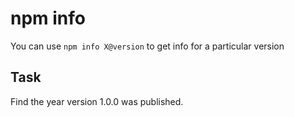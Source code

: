 # npm info #

You can use `npm info X@version` to get info for a particular version

## Task ##

Find the year version 1.0.0 was published.
